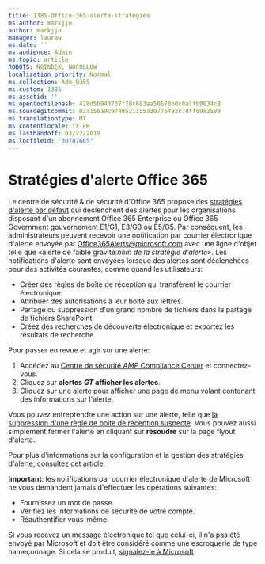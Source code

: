 ```yaml
---
title: 1385-Office-365-alerte-stratégies
ms.author: markjjo
author: markjjo
manager: lauraw
ms.date: ''
ms.audience: Admin
ms.topic: article
ROBOTS: NOINDEX, NOFOLLOW
localization_priority: Normal
ms.collection: Adm_O365
ms.custom: 1385
ms.assetid: ''
ms.openlocfilehash: 428d5b943737f78c683aa50578b0c0a1fb0034c8
ms.sourcegitcommit: 03a156a9c9740521155a30775492c7dff0982588
ms.translationtype: MT
ms.contentlocale: fr-FR
ms.lasthandoff: 03/22/2019
ms.locfileid: "30787665"
---
```

# <a name="office-365-alert-policies"></a>Stratégies d'alerte Office 365

Le centre de sécurité & de sécurité d'Office 365 propose des [stratégies d'alerte par défaut](https://docs.microsoft.com/office365/securitycompliance/alert-policies#default-alert-policies) qui déclenchent des alertes pour les organisations disposant d'un abonnement Office 365 Enterprise ou Office 365 Government gouvernement E1/G1, E3/G3 ou E5/G5. Par conséquent, les administrateurs peuvent recevoir une notification par courrier électronique d'alerte envoyée par Office365Alerts@microsoft.com avec une ligne d'objet telle que «alerte de faible gravité:*nom de la stratégie d'alerte*». Les notifications d'alerte sont envoyées lorsque des alertes sont déclenchées pour des activités courantes, comme quand les utilisateurs:

- Créer des règles de boîte de réception qui transfèrent le courrier électronique.
- Attribuer des autorisations à leur boîte aux lettres.
- Partage ou suppression d'un grand nombre de fichiers dans le partage de fichiers SharePoint.
- Créez des recherches de découverte électronique et exportez les résultats de recherche.
 
Pour passer en revue et agir sur une alerte:

1. Accédez au [Centre de sécurité _AMP_ Compliance Center](https://protection.office.com) et connectez-vous.
2. Cliquez sur **alertes _GT_ afficher les alertes**.
3. Cliquez sur une alerte pour afficher une page de menu volant contenant des informations sur l'alerte.

Vous pouvez entreprendre une action sur une alerte, telle que [la suppression d'une règle de boîte de réception suspecte](https://docs.microsoft.com/office365/securitycompliance/responding-to-a-compromised-email-account). Vous pouvez aussi simplement fermer l'alerte en cliquant sur **résoudre** sur la page flyout d'alerte.

Pour plus d'informations sur la configuration et la gestion des stratégies d'alerte, consultez [cet article](https://docs.microsoft.com/office365/securitycompliance/alert-policies).

**Important**: les notifications par courrier électronique d'alerte de Microsoft ne vous demandent jamais d'effectuer les opérations suivantes:

- Fournissez un mot de passe.
- Vérifiez les informations de sécurité de votre compte.
- Réauthentifier vous-même.

Si vous recevez un message électronique tel que celui-ci, il n'a pas été envoyé par Microsoft et doit être considéré comme une escroquerie de type hameçonnage. Si cela se produit, [signalez-le à Microsoft](https://docs.microsoft.com/office365/SecurityCompliance/report-junk-email-and-phishing-scams-in-outlook-on-the-web-eop).